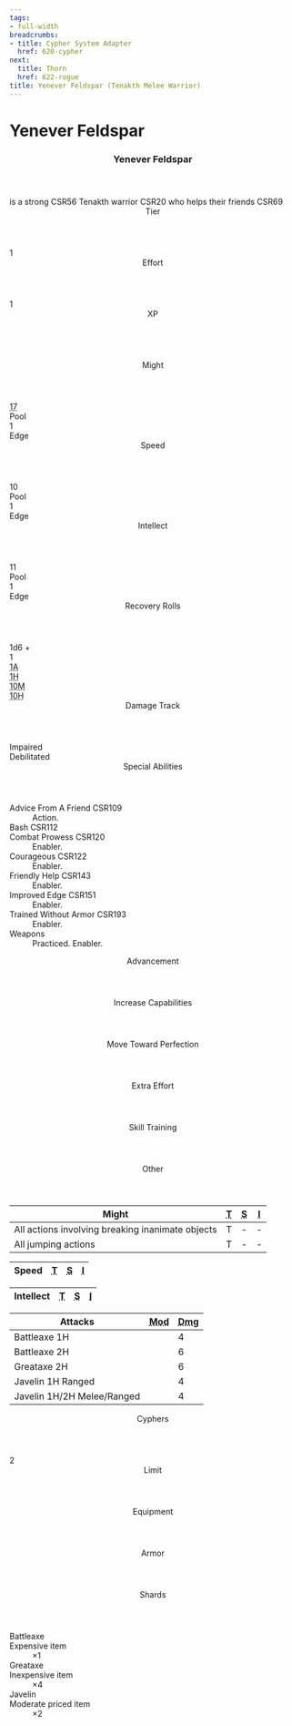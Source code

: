 ```yaml
---
tags:
- full-width
breadcrumbs:
- title: Cypher System Adapter
  href: 620-cypher
next:
  title: Thorn
  href: 622-rogue
title: Yenever Feldspar (Tenakth Melee Warrior)
---
```


<!-- +template book iaso cypher-pc-stats character="Yenever Feldspar" -->

<h1>Yenever Feldspar</h1>
<div class="block cypher-pc-stat-block col-span-all mostly-might">
	<article>
		<header class="name">
			<h3 class="title"><span class="word" markdown="1">
Yenever
</span> <span class="word" markdown="1">
Feldspar
</span></h3>
		</header>
		<div class="summary">
			<span class="summary-is-a">is a</span>
			<span class="summary-descriptor"
				><span class="ref-title">strong</span> <span class="ref-book-page"><span class="ref-book">CSR</span><span class="ref-page">56</span></span></span
			>
			<span class="summary-type"
				><span class="ref-title">Tenakth warrior</span> <span class="ref-book-page"><span class="ref-book">CSR</span><span class="ref-page">20</span></span></span
			>
			<span class="summary-who">who</span>
			<span class="summary-focus"
				><span class="ref-title">helps their friends</span> <span class="ref-book-page"><span class="ref-book">CSR</span><span class="ref-page">69</span></span></span
			>
		</div>
		<section class="tier block">
			<header class="label">Tier</header>
			<div class="value">1</div>
		</section>
		<section class="effort block">
			<header class="label">Effort</header>
			<div class="value">1</div>
		</section>
		<section class="xp block">
			<header class="label">XP</header>
			<div class="value">&nbsp;</div>
		</section>
		<section class="stats block">
			<div class="stat might">
				<header class="label">Might</header>
				<div class="pool value"><abbr title="Base 13, +4 from Strong">17</abbr></div>
				<div class="pool legend">Pool</div>
				<div class="edge value">1</div>
				<div class="edge legend">Edge</div>
			</div>
			<div class="stat speed">
				<header class="label">Speed</header>
				<div class="pool value">10</div>
				<div class="pool legend">Pool</div>
				<div class="edge value">1</div>
				<div class="edge legend">Edge</div>
			</div>
			<div class="stat intellect">
				<header class="label">Intellect</header>
				<div class="pool value">11</div>
				<div class="pool legend">Pool</div>
				<div class="edge value">1</div>
				<div class="edge legend">Edge</div>
			</div>
		</section>
		<section class="recovery block">
			<div class="rolls">
				<header class="label">Recovery Rolls</header>
				<div class="plus">
					<div class="label">1d6 +</div>
					<div class="value">1</div>
				</div>
				<div class="action"><abbr title="1 Action">1A</abbr></div>
				<div class="hour"><abbr title="1 Hour">1H</abbr></div>
				<div class="minutes"><abbr title="10 Minutes">10M</abbr></div>
				<div class="hours"><abbr title="10 Hours">10H</abbr></div>
			</div>
			<div class="damage-track">
				<header class="label">Damage Track</header>
				<div class="impaired">Impaired</div>
				<div class="debilitated">Debilitated</div>
			</div>
		</section>
		<section class="special-abilities block">
			<header class="label">Special Abilities</header>
			<dl>
				<div class="detailed">
					<dt>
						<span class=""
							><span class="ref-title">Advice From A Friend</span> <span class="ref-book-page"><span class="ref-book">CSR</span><span class="ref-page">109</span></span></span
						>
					</dt>
					<dd><span class="action">Action.</span></dd>
				</div>
				<div class="detailed">
					<dt>
						<span class=""
							><span class="ref-title">Bash</span> <span class="ref-book-page"><span class="ref-book">CSR</span><span class="ref-page">112</span></span></span
						>
					</dt>
				</div>
				<div class="detailed">
					<dt>
						<span class=""
							><span class="ref-title">Combat Prowess</span> <span class="ref-book-page"><span class="ref-book">CSR</span><span class="ref-page">120</span></span></span
						>
					</dt>
					<dd><span class="enabler">Enabler.</span></dd>
				</div>
				<div class="detailed">
					<dt>
						<span class=""
							><span class="ref-title">Courageous</span> <span class="ref-book-page"><span class="ref-book">CSR</span><span class="ref-page">122</span></span></span
						>
					</dt>
					<dd><span class="enabler">Enabler.</span></dd>
				</div>
				<div class="detailed">
					<dt>
						<span class=""
							><span class="ref-title">Friendly Help</span> <span class="ref-book-page"><span class="ref-book">CSR</span><span class="ref-page">143</span></span></span
						>
					</dt>
					<dd><span class="enabler">Enabler.</span></dd>
				</div>
				<div class="detailed">
					<dt>
						<span class=""
							><span class="ref-title">Improved Edge</span> <span class="ref-book-page"><span class="ref-book">CSR</span><span class="ref-page">151</span></span></span
						>
					</dt>
					<dd><span class="enabler">Enabler.</span></dd>
				</div>
				<div class="detailed">
					<dt>
						<span class=""
							><span class="ref-title">Trained Without Armor</span> <span class="ref-book-page"><span class="ref-book">CSR</span><span class="ref-page">193</span></span></span
						>
					</dt>
					<dd><span class="enabler">Enabler.</span></dd>
				</div>
				<div class="detailed">
					<dt>
						<span class=""><span class="ref-title">Weapons</span> </span>
					</dt>
					<dd><span class="familiarity">Practiced.</span> <span class="enabler">Enabler.</span></dd>
				</div>
			</dl>
		</section>
		<section class="advancement block">
			<header class="label">Advancement</header>
			<div class="increase-capabilities"><header class="legend">Increase Capabilities</header></div>
			<div class="move-toward-perfection"><header class="legend">Move Toward Perfection</header></div>
			<div class="extra-effort"><header class="legend">Extra Effort</header></div>
			<div class="skill-training"><header class="legend">Skill Training</header></div>
			<div class="other"><header class="legend">Other</header></div>
		</section>
		<section class="block skills might">
			<table>
				<thead class="label">
					<tr>
						<th class="skill-stat">Might</th>
						<th><abbr title="Trained">T</abbr></th>
						<th><abbr title="Specialized">S</abbr></th>
						<th><abbr title="Inability">I</abbr></th>
					</tr>
				</thead>
				<tbody>
					<tr>
						<td class="title">All actions involving breaking inanimate objects</td>
						<td class="trained yes">T</td>
						<td class="specialized no">-</td>
						<td class="inability no">-</td>
					</tr>
					<tr>
						<td class="title">All jumping actions</td>
						<td class="trained yes">T</td>
						<td class="specialized no">-</td>
						<td class="inability no">-</td>
					</tr>
				</tbody>
			</table>
		</section>
		<section class="block skills speed">
			<table>
				<thead class="label">
					<tr>
						<th class="skill-stat">Speed</th>
						<th><abbr title="Trained">T</abbr></th>
						<th><abbr title="Specialized">S</abbr></th>
						<th><abbr title="Inability">I</abbr></th>
					</tr>
				</thead>
				<tbody></tbody>
			</table>
		</section>
		<section class="block skills intellect">
			<table>
				<thead class="label">
					<tr>
						<th class="skill-stat">Intellect</th>
						<th><abbr title="Trained">T</abbr></th>
						<th><abbr title="Specialized">S</abbr></th>
						<th><abbr title="Inability">I</abbr></th>
					</tr>
				</thead>
				<tbody></tbody>
			</table>
		</section>
		<section class="attacks block">
			<table>
				<thead class="label">
					<tr>
						<th class="attacks-list">Attacks</th>
						<th><abbr title="Modifier">Mod</abbr></th>
						<th><abbr title="Damage">Dmg</abbr></th>
					</tr>
				</thead>
				<tbody>
					<tr>
						<td class="title">Battleaxe 1H</td>
						<td class="modifier"></td>
						<td class="damage">4</td>
					</tr>
					<tr>
						<td class="title">Battleaxe 2H</td>
						<td class="modifier"></td>
						<td class="damage">6</td>
					</tr>
					<tr>
						<td class="title">Greataxe 2H</td>
						<td class="modifier"></td>
						<td class="damage">6</td>
					</tr>
					<tr>
						<td class="title">Javelin 1H Ranged</td>
						<td class="modifier"></td>
						<td class="damage">4</td>
					</tr>
					<tr>
						<td class="title">Javelin 1H/2H Melee/Ranged</td>
						<td class="modifier"></td>
						<td class="damage">4</td>
					</tr>
				</tbody>
			</table>
		</section>
		<section class="cyphers block">
			<header class="label">Cyphers</header>
			<dl class="cyphers-list"></dl>
			<div class="limit">
				<div class="value">2</div>
				<header class="legend">Limit</header>
			</div>
		</section>
		<section class="equipment block">
			<header class="label">Equipment</header>
			<div class="armor">
				<div class="value"></div>
				<header class="legend">Armor</header>
			</div>
			<div class="currency">
				<div class="value"></div>
				<header class="legend">Shards</header>
			</div>
			<dl class="equipment-list">
				<div class="detailed"><dt>Battleaxe</dt></div>
				<div class="detailed">
					<dt>Expensive item</dt>
					<dd><span class="count">×1</span></dd>
				</div>
				<div class="detailed"><dt>Greataxe</dt></div>
				<div class="detailed">
					<dt>Inexpensive item</dt>
					<dd><span class="count">×4</span></dd>
				</div>
				<div class="detailed"><dt>Javelin</dt></div>
				<div class="detailed">
					<dt>Moderate priced item</dt>
					<dd><span class="count">×2</span></dd>
				</div>
			</dl>
		</section>
	</article>
</div>

<!-- -template book iaso cypher-pc-stats -->
